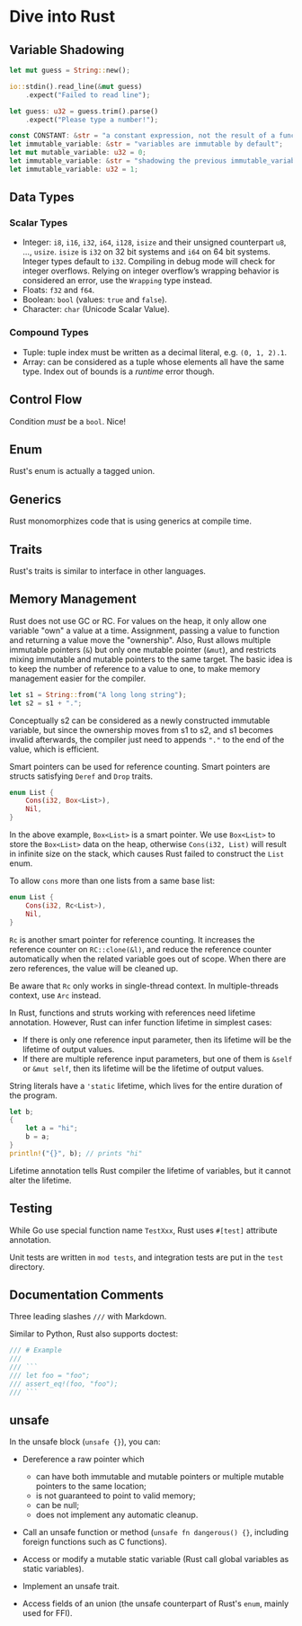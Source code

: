 # Dive into Rust

## Variable Shadowing

```rust
let mut guess = String::new();

io::stdin().read_line(&mut guess)
    .expect("Failed to read line");

let guess: u32 = guess.trim().parse()
    .expect("Please type a number!");

const CONSTANT: &str = "a constant expression, not the result of a function call computed at runtime";
let immutable_variable: &str = "variables are immutable by default";
let mut mutable_variable: u32 = 0;
let immutable_variable: &str = "shadowing the previous immutable_variable, which is bad";
let immutable_variable: u32 = 1;
```

## Data Types

### Scalar Types

- Integer: `i8`, `i16`, `i32`, `i64`, `i128`, `isize` and their unsigned counterpart `u8`, ..., `usize`. `isize` is `i32` on 32 bit systems and `i64` on 64 bit systems. Integer types default to `i32`. Compiling in debug mode will check for integer overflows. Relying on integer overflow’s wrapping behavior is considered an error, use the `Wrapping` type instead.
- Floats: `f32` and `f64`.
- Boolean: `bool` (values: `true` and `false`).
- Character: `char` (Unicode Scalar Value).

### Compound Types

- Tuple: tuple index must be written as a decimal literal, e.g. `(0, 1, 2).1`.
- Array: can be considered as a tuple whose elements all have the same type. Index out of bounds is a *runtime* error though.

## Control Flow

Condition *must* be a `bool`.
Nice!

## Enum

Rust's enum is actually a tagged union.

## Generics

Rust monomorphizes code that is using generics at compile time.

## Traits

Rust's traits is similar to interface in other languages.

## Memory Management

Rust does not use GC or RC.
For values on the heap, it only allow one variable "own" a value at a time.
Assignment, passing a value to function and returning a value move the "ownership".
Also, Rust allows multiple immutable pointers (`&`) but only one mutable pointer (`&mut`),
and restricts mixing immutable and mutable pointers to the same target.
The basic idea is to keep the number of reference to a value to one,
to make memory management easier for the compiler.

```rust
let s1 = String::from("A long long string");
let s2 = s1 + ".";
```

Conceptually s2 can be considered as a newly constructed immutable variable,
but since the ownership moves from s1 to s2, and s1 becomes invalid afterwards,
the compiler just need to appends `"."` to the end of the value, which is efficient.

Smart pointers can be used for reference counting.
Smart pointers are structs satisfying `Deref` and `Drop` traits.

```rust
enum List {
    Cons(i32, Box<List>),
    Nil,
}
```

In the above example, `Box<List>` is a smart pointer.
We use `Box<List>` to store the `Box<List>` data on the heap,
otherwise `Cons(i32, List)` will result in infinite size on the stack,
which causes Rust failed to construct the `List` enum.

To allow `cons` more than one lists from a same base list:

```rust
enum List {
    Cons(i32, Rc<List>),
    Nil,
}
```

`Rc` is another smart pointer for reference counting.
It increases the reference counter on `RC::clone(&l)`,
and reduce the reference counter automatically when the related variable goes out of scope.
When there are zero references, the value will be cleaned up.

Be aware that `Rc` only works in single-thread context.
In multiple-threads context, use `Arc` instead.

In Rust, functions and struts working with references need lifetime annotation.
However, Rust can infer function lifetime in simplest cases:

- If there is only one reference input parameter, then its lifetime will be the lifetime of output values.
- If there are multiple reference input parameters, but one of them is `&self` or `&mut self`, then its lifetime will be the lifetime of output values.

String literals have a `'static` lifetime, which lives for the entire duration of the program.

```rust
let b;
{
    let a = "hi";
    b = a;
}
println!("{}", b); // prints "hi"
```

Lifetime annotation tells Rust compiler the lifetime of variables,
but it cannot alter the lifetime.

## Testing

While Go use special function name `TestXxx`, Rust uses `#[test]` attribute annotation.

Unit tests are written in `mod tests`, and integration tests are put in the `test` directory.

## Documentation Comments

Three leading slashes `///` with Markdown.

Similar to Python, Rust also supports doctest:

```rust
/// # Example
///
/// ```
/// let foo = "foo";
/// assert_eq!(foo, "foo");
/// ```
```

## unsafe

In the unsafe block (`unsafe {}`), you can:

- Dereference a raw pointer which

    * can have both immutable and mutable pointers or multiple mutable pointers to the same location;
    * is not guaranteed to point to valid memory;
    * can be null;
    * does not implement any automatic cleanup.

- Call an unsafe function or method (`unsafe fn dangerous() {}`, including foreign functions such as C functions).

- Access or modify a mutable static variable (Rust call global variables as static variables).

- Implement an unsafe trait.

- Access fields of an union (the unsafe counterpart of Rust's `enum`, mainly used for FFI).